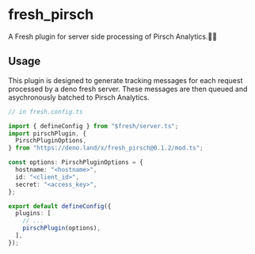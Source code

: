# fresh_pirsch

A Fresh plugin for server side processing of Pirsch Analytics.🍋🦕

## Usage

This plugin is designed to generate tracking messages for each request processed
by a deno fresh server. These messages are then queued and asychronously batched
to Pirsch Analytics.

```ts
// in fresh.config.ts

import { defineConfig } from "$fresh/server.ts";
import pirschPlugin, {
  PirschPluginOptions,
} from "https://deno.land/x/fresh_pirsch@0.1.2/mod.ts";

const options: PirschPluginOptions = {
  hostname: "<hostname>",
  id: "<client_id>",
  secret: "<access_key>",
};

export default defineConfig({
  plugins: [
    // ...
    pirschPlugin(options),
  ],
});
```
